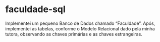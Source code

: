 # faculdade-sql

Implementei um pequeno Banco de Dados chamado “Faculdade”. Após, implementei as tabelas, conforme o Modelo Relacional dado pela minha tutora, observando as chaves primárias e as chaves estrangeiras. 
